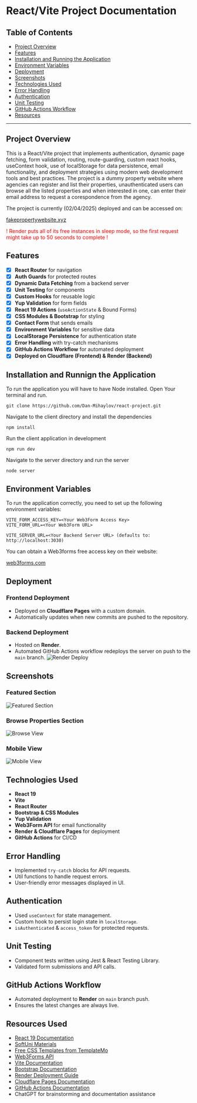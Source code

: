 # React/Vite Project Documentation

## Table of Contents
- [Project Overview](#project-overview)
- [Features](#features)
- [Installation and Running the Application](#installation)
- [Environment Variables](#environment-variables)
- [Deployment](#deployment)
- [Screenshots](#screenshots)
- [Technologies Used](#technologies-used)
- [Error Handling](#error-handling)
- [Authentication](#authentication)
- [Unit Testing](#unit-testing)
- [GitHub Actions Workflow](#github-actions)
- [Resources](#resources)

---

## Project Overview <a name="project-overview"></a>
This is a React/Vite project that implements authentication, dynamic page fetching, form validation, routing, route-guarding, custom react hooks, useContext hook, use of localStorage for data persistence, email functionality, and deployment strategies using modern web development tools and best practices. The project is a dummy property website where agencies can register and list their properties, unauthenticated users can browse all the listed properties and when interested in one, can enter their email address to request a corespondence from the agency.

The project is currently (02/04/2025) deployed and can be accessed on:

[fakepropertywebsite.xyz](https://fakepropertywebsite.xyz)

<p style="color: red;">! Render puts all of its free instances in sleep mode, so the first request might take up to 50 seconds to complete !</p>

## Features <a name="features"></a>
- [x] **React Router** for navigation
- [x] **Auth Guards** for protected routes
- [x] **Dynamic Data Fetching** from a backend server
- [x] **Unit Testing** for components
- [x] **Custom Hooks** for reusable logic
- [x] **Yup Validation** for form fields
- [x] **React 19 Actions** (`useActionState` & Bound Forms)
- [x] **CSS Modules & Bootstrap** for styling
- [x] **Contact Form** that sends emails
- [x] **Environment Variables** for sensitive data
- [x] **LocalStorage Persistence** for authentication state
- [x] **Error Handling** with try-catch mechanisms
- [x] **GitHub Actions Workflow** for automated deployment
- [x] **Deployed on Cloudflare (Frontend) & Render (Backend)**

## Installation and Runnign the Application <a name="installation"></a>

To run the application you will have to have Node installed.
Open Your terminal and run.
```
git clone https://github.com/Dan-Mihaylov/react-project.git
```

Navigate to the client directory and install the dependencies
```
npm install
```

Run the client application in development
```
npm run dev
```

Navigate to the server directory and run the server
```
node server
```

## Environment Variables <a name="environment-variables"></a>
To run the application correctly, you need to set up the following environment variables:

```
VITE_FORM_ACCESS_KEY=<Your Web3Form Access Key>
VITE_FORM_URL=<Your Web3Form URL>

VITE_SERVER_URL=<Your Backend Server URL> (defaults to: http://localhost:3030)
```

You can obtain a Web3forms free access key on their website: 

[web3forms.com](https://web3forms.com/)


## Deployment <a name="deployment"></a>
### Frontend Deployment
- Deployed on **Cloudflare Pages** with a custom domain.
- Automatically updates when new commits are pushed to the repository.

### Backend Deployment
- Hosted on **Render**.
- Automated GitHub Actions workflow redeploys the server on push to the `main` branch.
![Render Deploy](https://res.cloudinary.com/dh7ur0uv3/image/upload/v1743589911/auto-deploy-render_tpqn6b.png)

## Screenshots <a name="screenshots"></a>

### Featured Section
![Featured Section](https://res.cloudinary.com/dh7ur0uv3/image/upload/v1743589910/property-app-home_ly8n9z.png)

### Browse Properties Section
![Browse View](https://res.cloudinary.com/dh7ur0uv3/image/upload/v1743589910/property-app-browse_pjlg7s.png)

### Mobile View
![Mobile View](https://res.cloudinary.com/dh7ur0uv3/image/upload/v1743589910/property-app-home-mobile_xulyhu.png)

## Technologies Used <a name="technologies-used"></a>
- **React 19**
- **Vite**
- **React Router**
- **Bootstrap & CSS Modules**
- **Yup Validation**
- **Web3Form API** for email functionality
- **Render & Cloudflare Pages** for deployment
- **GitHub Actions** for CI/CD

## Error Handling <a name="error-handling"></a>
- Implemented `try-catch` blocks for API requests.
- Util functions to handle request errors.
- User-friendly error messages displayed in UI.

## Authentication <a name="authentication"></a>
- Used `useContext` for state management.
- Custom hook to persist login state in `localStorage`.
- `isAuthenticated` & `access_token` for protected requests.

## Unit Testing <a name="unit-testing"></a>
- Component tests written using Jest & React Testing Library.
- Validated form submissions and API calls.

## GitHub Actions Workflow <a name="github-actions"></a>
- Automated deployment to **Render** on `main` branch push.
- Ensures the latest changes are always live.

## Resources Used <a name="resources"></a>
- [React 19 Documentation](https://react.dev/)
- [SoftUni Materials](https://softuni.bg/)
- [Free CSS Templates from TemplateMo](https://templatemo.com/)
- [Web3Forms API](https://web3forms.com/)
- [Vite Documentation](https://vitejs.dev/)
- [Bootstrap Documentation](https://getbootstrap.com/)
- [Render Deployment Guide](https://render.com/docs)
- [Cloudflare Pages Documentation](https://developers.cloudflare.com/pages/)
- [GitHub Actions Documentation](https://docs.github.com/en/actions)
- ChatGPT for brainstorming and documentation assistance


